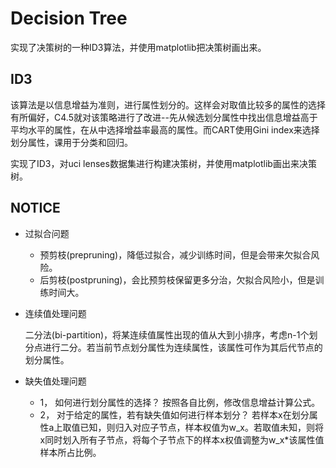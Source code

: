 # Decision Tree

实现了决策树的一种ID3算法，并使用matplotlib把决策树画出来。

## ID3

该算法是以信息增益为准则，进行属性划分的。这样会对取值比较多的属性的选择有所偏好，C4.5就对该策略进行了改进--先从候选划分属性中找出信息增益高于平均水平的属性，在从中选择增益率最高的属性。而CART使用Gini index来选择划分属性，课用于分类和回归。

实现了ID3，对uci lenses数据集进行构建决策树，并使用matplotlib画出来决策树。

## NOTICE

* 过拟合问题

  * 预剪枝(prepruning)，降低过拟合，减少训练时间，但是会带来欠拟合风险。
  * 后剪枝(postpruning)，会比预剪枝保留更多分治，欠拟合风险小，但是训练时间大。

* 连续值处理问题

  二分法(bi-partition)，将某连续值属性出现的值从大到小排序，考虑n-1个划分点进行二分。若当前节点划分属性为连续属性，该属性可作为其后代节点的划分属性。

* 缺失值处理问题

  * 1， 如何进行划分属性的选择？ 按照各自比例，修改信息增益计算公式。
  * 2， 对于给定的属性，若有缺失值如何进行样本划分？ 若样本x在划分属性a上取值已知，则归入对应子节点，样本权值为w_x。若取值未知，则将x同时划入所有子节点，将每个子节点下的样本x权值调整为w_x*该属性值样本所占比例。